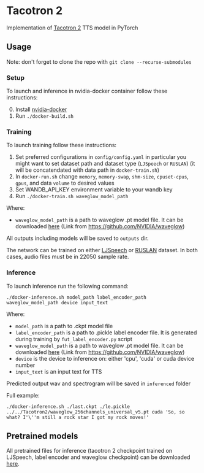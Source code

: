 # Tacotron 2
Implementation of [Tacotron 2](https://arxiv.org/pdf/1712.05884.pdf) TTS model in PyTorch

## Usage
Note: don't forget to clone the repo with `git clone --recurse-submodules`

### Setup
To launch and inference in nvidia-docker container follow these instructions:

0. Install [nvidia-docker](https://github.com/NVIDIA/nvidia-docker)
1. Run `./docker-build.sh`

### Training
To launch training follow these instructions:

1. Set preferred configurations in `config/config.yaml` in particular you might want to set dataset path and dataset type (`LJSpeech` or `RUSLAN`) (it will be concatendated with data path in `docker-train.sh`)
2. In `docker-run.sh` change `memory`, `memory-swap`, `shm-size`, `cpuset-cpus`, `gpus`, and data `volume` to desired values
3. Set WANDB_API_KEY environment variable to your wandb key
4. Run `./docker-train.sh waveglow_model_path`

Where:
* `waveglow_model_path` is a path to waveglow .pt model file. It can be downloaded [here](https://drive.google.com/file/d/1rpK8CzAAirq9sWZhe9nlfvxMF1dRgFbF/view) (Link from https://github.com/NVIDIA/waveglow)

All outputs including models will be saved to `outputs` dir.

The network can be trained on either [LJSpeech](https://keithito.com/LJ-Speech-Dataset/) or [RUSLAN](https://ruslan-corpus.github.io/) dataset. In both cases, audio files must be in 22050 sample rate.

### Inference
To launch inference run the following command:
```
./docker-inference.sh model_path label_encoder_path waveglow_model_path device input_text
```
Where:
* `model_path` is a path to .ckpt model file
* `label_encoder_path` is a path to .pickle label encoder file. It is generated during training by `fut_label_encoder.py` script
* `waveglow_model_path` is a path to waveglow .pt model file. It can be downloaded [here](https://drive.google.com/file/d/1rpK8CzAAirq9sWZhe9nlfvxMF1dRgFbF/view) (Link from https://github.com/NVIDIA/waveglow)
* `device` is the device to inference on: either 'cpu', 'cuda' or cuda device number
* `input_text` is an input text for TTS

Predicted output wav and spectrogram will be saved in `inferenced` folder

Full example:
```
./docker-inference.sh ./last.ckpt ./le.pickle ../../Tacotron2/waveglow_256channels_universal_v5.pt cuda 'So, so what? I'\''m still a rock star I got my rock moves!'
```

## Pretrained models
All pretrained files for inference (tacotron 2 checkpoint trained on LJSpeech, label encoder and waveglow checkpoint) can be downloaded [here](https://drive.google.com/drive/folders/1f9sqm9-8zU5Z4J7wLelLMHVRJmTiemmm?usp=sharing).
